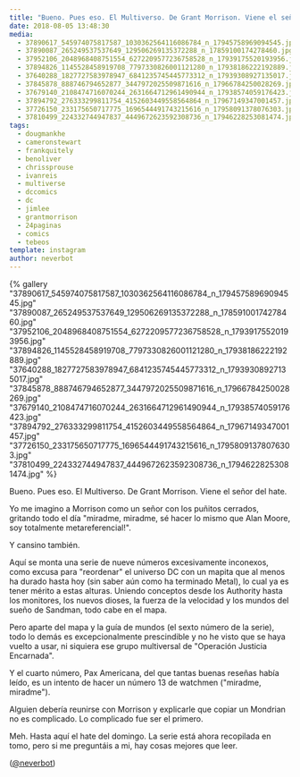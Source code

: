 ```yaml
---
title: "Bueno. Pues eso. El Multiverso. De Grant Morrison. Viene el señor del hate"
date: 2018-08-05 13:48:30
media: 
  - 37890617_545974075817587_1030362564116086784_n_17945758969094545.jpg
  - 37890087_265249537537649_129506269135372288_n_17859100174278460.jpg
  - 37952106_2048968408751554_6272209577236758528_n_17939175520193956.jpg
  - 37894826_1145528458919708_7797330826001121280_n_17938186222192889.jpg
  - 37640288_1827727583978947_6841235745445773312_n_17939308927135017.jpg
  - 37845878_888746794652877_3447972025509871616_n_17966784250028269.jpg
  - 37679140_2108474716070244_2631664712961490944_n_17938574059176423.jpg
  - 37894792_276333299811754_4152603449558564864_n_17967149347001457.jpg
  - 37726150_233175650717775_1696544491743215616_n_17958091378076303.jpg
  - 37810499_224332744947837_4449672623592308736_n_17946228253081474.jpg
tags: 
  - dougmankhe
  - cameronstewart
  - frankquitely
  - benoliver
  - chrissprouse
  - ivanreis
  - multiverse
  - dccomics
  - dc
  - jimlee
  - grantmorrison
  - 24paginas
  - comics
  - tebeos
template: instagram
author: neverbot
---
```


{% gallery "37890617_545974075817587_1030362564116086784_n_17945758969094545.jpg" "37890087_265249537537649_129506269135372288_n_17859100174278460.jpg" "37952106_2048968408751554_6272209577236758528_n_17939175520193956.jpg" "37894826_1145528458919708_7797330826001121280_n_17938186222192889.jpg" "37640288_1827727583978947_6841235745445773312_n_17939308927135017.jpg" "37845878_888746794652877_3447972025509871616_n_17966784250028269.jpg" "37679140_2108474716070244_2631664712961490944_n_17938574059176423.jpg" "37894792_276333299811754_4152603449558564864_n_17967149347001457.jpg" "37726150_233175650717775_1696544491743215616_n_17958091378076303.jpg" "37810499_224332744947837_4449672623592308736_n_17946228253081474.jpg" %}

Bueno. Pues eso. El Multiverso. De Grant Morrison. Viene el señor del hate.

Yo me imagino a Morrison como un señor con los puñitos cerrados, gritando todo el día "miradme, miradme, sé hacer lo mismo que Alan Moore, soy totalmente metareferencial!".

Y cansino también.

Aquí se monta una serie de nueve números excesivamente inconexos, como excusa para "reordenar" el universo DC con un mapita que al menos ha durado hasta hoy (sin saber aún como ha terminado Metal), lo cual ya es tener mérito a estas alturas. Uniendo conceptos desde los Authority hasta los monitores, los nuevos dioses, la fuerza de la velocidad y los mundos del sueño de Sandman, todo cabe en el mapa.

Pero aparte del mapa y la guía de mundos (el sexto número de la serie), todo lo demás es excepcionalmente prescindible y no he visto que se haya vuelto a usar, ni siquiera ese grupo multiversal de "Operación Justicia Encarnada".

Y el cuarto número, Pax Americana, del que tantas buenas reseñas había leído, es un intento de hacer un número 13 de watchmen ("miradme, miradme").

Alguien debería reunirse con Morrison y explicarle que copiar un Mondrian no es complicado. Lo complicado fue ser el primero.

Meh. Hasta aquí el hate del domingo. La serie está ahora recopilada en tomo, pero si me preguntáis a mi, hay cosas mejores que leer.

([@neverbot](https://instagram.com/neverbot))
